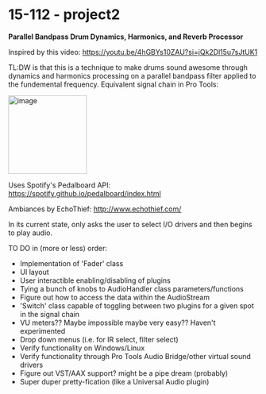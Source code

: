 # 15-112 - project2

<b>Parallel Bandpass Drum Dynamics, Harmonics, and Reverb Processor</b>

Inspired by this video: https://youtu.be/4hGBYs10ZAU?si=jQk2Dl15u7sJtUK1

TL:DW is that this is a technique to make drums sound awesome through dynamics and harmonics processing on a parallel bandpass filter applied to the fundemental frequency.
Equivalent signal chain in Pro Tools:

<img width="158" alt="image" src="https://github.com/dilanleon/project2/assets/92342633/0a0b2908-764c-4a6b-b9bb-fabe0e1648fa">


Uses Spotify's Pedalboard API: https://spotify.github.io/pedalboard/index.html

Ambiances by EchoThief: http://www.echothief.com/

In its current state, only asks the user to select I/O drivers and then begins to play audio. 

TO DO in (more or less) order:
- Implementation of 'Fader' class
- UI layout
- User interactible enabling/disabling of plugins
- Tying a bunch of knobs to AudioHandler class parameters/functions
- Figure out how to access the data within the AudioStream
- 'Switch' class capable of toggling between two plugins for a given spot in the signal chain
- VU meters?? Maybe impossible maybe very easy?? Haven't experimented
- Drop down menus (i.e. for IR select, filter select)
- Verify functionality on Windows/Linux
- Verify functionality through Pro Tools Audio Bridge/other virtual sound drivers
- Figure out VST/AAX support? might be a pipe dream (probably)
- Super duper pretty-fication (like a Universal Audio plugin)
